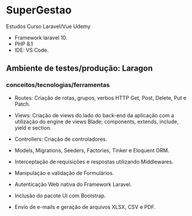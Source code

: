 # SuperGestao
 Estudos Curso Laravel/Vue Udemy
 * Framework laravel 10.
 * PHP 8.1
 * IDE: VS Code.
 ## Ambiente de testes/produção: Laragon


 ### conceitos/tecnologias/ferramentas
- Routes: Criação de rotas, grupos, verbos HTTP Get, Post, Delete, Put e Patch.

- Views: Criação de views do lado do back-end da aplicação com a utilização do engine de views Blade;
components, extends, include, yield e section.

- Controllers: Criação de controladores.

- Models, Migrations, Seeders, Factories, Tinker e Eloquent ORM.

- Interceptação de requisições e respostas utilizando Middlewares.

- Manipulação e validação de Formulários.

- Autenticação Web nativa do Framework Laravel.

- Inclusão do pacote UI com Bootstrap.

- Envio de e-mails e geração de arquivos XLSX, CSV e PDF.